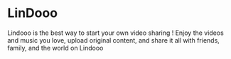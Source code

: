 # LinDooo
Lindooo is the best way to start your own video sharing !   Enjoy the videos and music you love, upload original content, and share it all with friends, family, and the world on Lindooo

